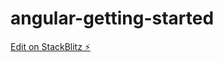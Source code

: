 # angular-getting-started

[Edit on StackBlitz ⚡️](https://stackblitz.com/edit/angular-t1iduh-hekzkp)